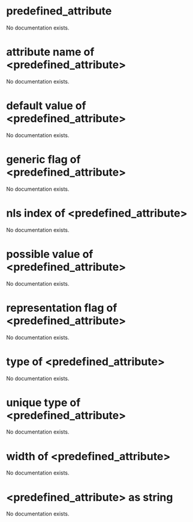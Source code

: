# predefined_attribute

No documentation exists.

# attribute name of &lt;predefined_attribute&gt;

No documentation exists.

# default value of &lt;predefined_attribute&gt;

No documentation exists.

# generic flag of &lt;predefined_attribute&gt;

No documentation exists.

# nls index of &lt;predefined_attribute&gt;

No documentation exists.

# possible value of &lt;predefined_attribute&gt;

No documentation exists.

# representation flag of &lt;predefined_attribute&gt;

No documentation exists.

# type of &lt;predefined_attribute&gt;

No documentation exists.

# unique type of &lt;predefined_attribute&gt;

No documentation exists.

# width of &lt;predefined_attribute&gt;

No documentation exists.

# &lt;predefined_attribute&gt; as string

No documentation exists.
